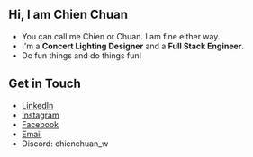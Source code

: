 <!--
**chienchuanw/chienchuanw** is a ✨ _special_ ✨ repository because its `README.md` (this file) appears on your GitHub profile.

Here are some ideas to get you started:

- 🔭 I’m currently working on ...
- 🌱 I’m currently learning ...
- 👯 I’m looking to collaborate on ...
- 🤔 I’m looking for help with ...
- 💬 Ask me about ...
- 📫 How to reach me: ...
- 😄 Pronouns: ...
- ⚡ Fun fact: ...
-->

## Hi, I am Chien Chuan

- You can call me Chien or Chuan. I am fine either way.
- I'm a **Concert Lighting Designer** and a **Full Stack Engineer**.
- Do fun things and do things fun!

## Get in Touch

- [LinkedIn](https://www.linkedin.com/in/chienchuanw/)
- [Instagram](https://www.instagram.com/chienchuanw/)
- [Facebook](https://www.facebook.com/chienchuan.wang/)
- [Email](mailto:chienchuanwww@gmail.com)
- Discord: chienchuan_w
